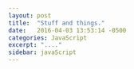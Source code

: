 ```yaml
---
layout: post
title:  "Stuff and things."
date:   2016-04-03 13:53:14 -0500
categories: JavaScript
excerpt: "...."
sidebar: javaScript
---
```


